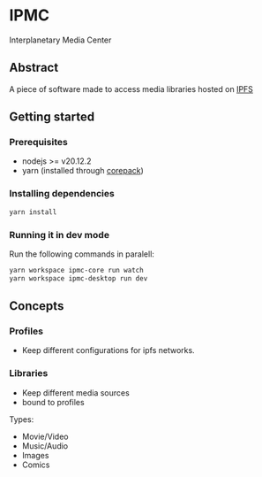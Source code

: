 # IPMC

Interplanetary Media Center

## Abstract

A piece of software made to access media libraries hosted on [IPFS](https://ipfs.io)

## Getting started

### Prerequisites

- nodejs >= v20.12.2
- yarn (installed through [corepack](https://yarnpkg.com/corepack))

### Installing dependencies

```bash
yarn install
```

### Running it in dev mode

Run the following commands in paralell:
```bash
yarn workspace ipmc-core run watch
yarn workspace ipmc-desktop run dev
```

## Concepts

### Profiles

- Keep different configurations for ipfs networks.

### Libraries

- Keep different media sources
- bound to profiles

Types:
- Movie/Video
- Music/Audio
- Images
- Comics
